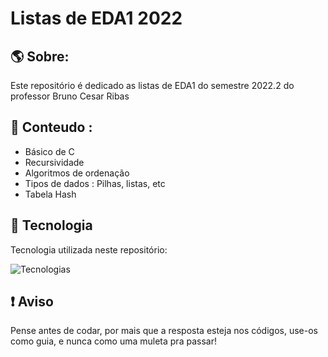 # Listas de EDA1 2022 

## :earth_americas: Sobre:

Este repositório é dedicado as listas de EDA1 do semestre 2022.2 do professor Bruno Cesar Ribas

## :orange_book: Conteudo :

  - Básico de C
  - Recursividade
  - Algoritmos de ordenação
  - Tipos de dados : Pilhas, listas, etc
  - Tabela Hash

## :hammer: Tecnologia

Tecnologia utilizada neste repositório: 

![Tecnologias](https://skillicons.dev/icons?i=c)

## ❗ Aviso

Pense antes de codar, por mais que a resposta esteja nos códigos, use-os como guia, e nunca como uma muleta pra passar!
 
